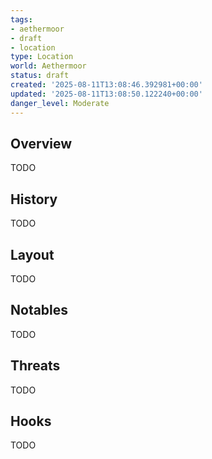 ```yaml
---
tags:
- aethermoor
- draft
- location
type: Location
world: Aethermoor
status: draft
created: '2025-08-11T13:08:46.392981+00:00'
updated: '2025-08-11T13:08:50.122240+00:00'
danger_level: Moderate
---
```



## Overview

TODO
## History

TODO
## Layout

TODO
## Notables

TODO
## Threats

TODO
## Hooks

TODO
